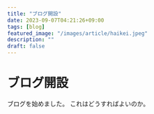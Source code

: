 ```yaml
---
title: "ブログ開設"
date: 2023-09-07T04:21:26+09:00
tags: [blog]
featured_image: "/images/article/haikei.jpeg"
description: ""
draft: false
---
```


# ブログ開設
ブログを始めました。
これはどうすればよいのか。